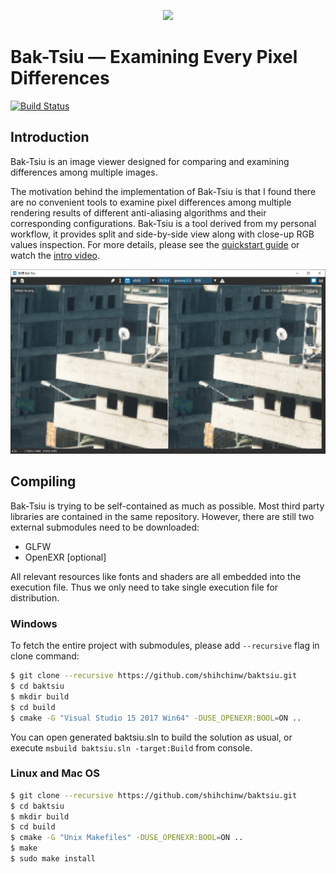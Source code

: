 <p align="center"><img src="https://github.com/shihchinw/baktsiu/raw/master/resources/app.png"></p>

# Bak-Tsiu — Examining Every Pixel Differences

[![Build Status](https://travis-ci.org/shihchinw/baktsiu.svg?branch=master)](https://travis-ci.org/shihchinw/baktsiu)

## Introduction

Bak-Tsiu is an image viewer designed for comparing and examining differences among multiple images. 

The motivation behind the implementation of Bak-Tsiu is that I found there are no convenient tools to examine pixel differences among multiple rendering results of different anti-aliasing algorithms and their corresponding configurations. Bak-Tsiu is a tool derived from my personal workflow, it provides split and side-by-side view along with close-up RGB values inspection. For more details, please see the [quickstart guide](docs/quickstart_guide.md) or watch the [intro video](https://vimeo.com/381616409).

![Column View](docs/images/side_by_side_navigation.jpg)

## Compiling

Bak-Tsiu is trying to be self-contained as much as possible. Most third party libraries are contained in the same repository. However, there are still two external submodules need to be downloaded:

* GLFW
* OpenEXR [optional]

All relevant resources like fonts and shaders are all embedded into the execution file. Thus we only need to take single execution file for distribution.

### Windows

To fetch the entire project with submodules, please add `--recursive` flag in clone command:

```bash
$ git clone --recursive https://github.com/shihchinw/baktsiu.git
$ cd baktsiu
$ mkdir build
$ cd build
$ cmake -G "Visual Studio 15 2017 Win64" -DUSE_OPENEXR:BOOL=ON ..
```

You can open generated baktsiu.sln to build the solution as usual, or execute `msbuild baktsiu.sln -target:Build` from console.

### Linux and Mac OS

```bash
$ git clone --recursive https://github.com/shihchinw/baktsiu.git
$ cd baktsiu
$ mkdir build
$ cd build
$ cmake -G "Unix Makefiles" -DUSE_OPENEXR:BOOL=ON ..
$ make
$ sudo make install
```